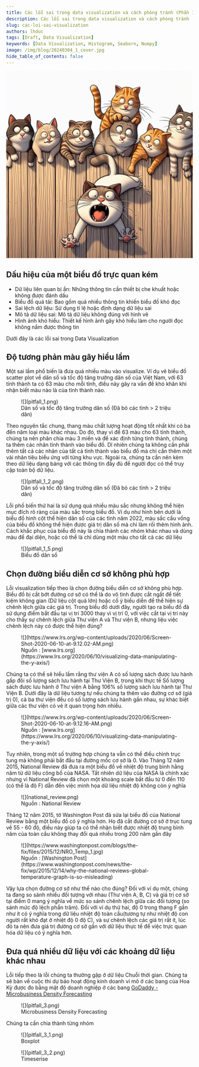 ```yaml
---
title: Các lỗi sai trong data visualization và cách phòng tránh (Phần 1)
description: Các lỗi sai trong data visualization và cách phòng tránh
slug: cac-loi-sai-visualization
authors: lhduc
tags: [Draft, Data Visualization]
keywords: [Data Visualization, Histogram, Seaborn, Numpy]
image: /img/blog/20240304_1_cover.jpg
hide_table_of_contents: false
---
```


![](cover.jpg)
<!-- truncate -->

## Dấu hiệu của một biểu đồ trực quan kém

- Dữ liệu liên quan bị ẩn: Những thông tin cần thiết bị che khuất hoặc không được đánh dấu
- Biểu đồ quá tải: Bao gồm quá nhiều thông tin khiến biểu đồ khó đọc
- Sai lệch dữ liệu: Sử dụng tỉ lệ  hoặc định dạng dữ liệu sai
- Mô tả dữ liệu sai: Mô tả dữ liệu không đúng với hình vẽ
- Hình ảnh khó hiểu: Thiết kế hình ảnh gây khó hiểu làm cho người đọc không nắm được thông tin

Dưới đây là các lỗi sai trong Data Visualization

## Độ tương phản màu gây hiểu lầm

Một sai lầm phổ biến là đưa quá nhiều màu vào visualize. Ví dụ vẽ biểu đồ scatter plot về dân số và tốc độ tăng trưởng dân số của Việt Nam, với 63 tỉnh thành ta có 63 màu cho mỗi tỉnh, điều này gây ra vấn đề khó khăn khi nhận biết màu nào là của tỉnh thành nào.

<figure>
![](pitfall_1.png)
<figcaption>Dân số và tốc độ tăng trưởng dân số (Đã bỏ các tỉnh > 2 triệu dân)</figcaption>
</figure>

Theo nguyên tắc chung, thang màu chất lượng hoạt động tốt nhất khi có ba đến năm loại màu khác nhau. Do đó, thay vì để 63 màu cho 63 tỉnh thành, chúng ta nên phân chia màu 3 miền và để xác định từng tỉnh thành, chúng ta thêm các nhãn tỉnh thành vào biểu đồ. Dĩ nhiên chúng ta không cần phải thêm tất cả các nhãn của tất cả tỉnh thành vào biểu đồ mà chỉ cần thêm một vài nhãn tiêu biểu ứng với từng khu vực. Ngoài ra, chúng ta cần nên kèm theo dữ liệu dạng bảng với các thông tin đầy đủ để người đọc có thể truy cập toàn bộ dữ liệu.
<figure>
![](pitfall_1_2.png)
<figcaption>Dân số và tốc độ tăng trưởng dân số (Đã bỏ các tỉnh > 2 triệu dân)</figcaption>
</figure>

Lỗi phố biến thứ hai là sử dụng quá nhiều màu sắc nhưng không thể hiện mục đích rõ ràng
của màu sắc trong biểu đồ. Ví dụ như hình bên dưới là biểu đồ hình cột thể hiện dân số của các tỉnh năm 2022, màu sắc cầu vồng của biều đồ không thể hiện được giá trị dân số mà chỉ làm rối thêm hình ảnh. Cách khắc phục của biểu đồ này là chia thành các nhóm khác nhau và dùng màu để đại diện, hoặc có thể là chỉ dùng một màu cho tất cả các dữ liệu


<figure>
![](pitfall_1_5.png)
<figcaption>Biểu đồ dân số</figcaption>
</figure>

## Chọn đường biểu diễn cơ sở không phù hợp

Lỗi visualization tiếp theo là chọn đường biểu diễn cơ sở không phù hợp. Biều đồ bị cắt bớt đường cơ sở có thể là do vô tình được cắt ngắt để tiết kiệm không gian (Dữ liệu cột quá lớn) hoặc cố ý biểu diễn để thể hiện sự chênh lệch giữa các giá trị. Trong biểu đồ dưới đây, người tạo ra biểu đồ đã sử dụng điểm bắt đầu tại vị trí 3000 thay vì vị trí 0, với việc cắt tại vị trí này cho thấy sự chênh lệch giữa Thư viện A và Thư viện B, nhưng liệu việc chênh lệch này có được thể hiện đúng?

<figure>
![](https://www.lrs.org/wp-content/uploads/2020/06/Screen-Shot-2020-06-10-at-9.12.02-AM.png)
<figcaption>Nguồn : [www.lrs.org](https://www.lrs.org/2020/06/10/visualizing-data-manipulating-the-y-axis/)</figcaption>
</figure>

Chúng ta có thể sẽ hiểu lầm rằng thư viện A có số lượng sách được lưu hành gấp đôi số lượng sách lưu hành tại Thư Viện B, trong khi thực tế Số lượng sách được lưu hành ở Thư viện A bằng 106% số lượng sách lưu hành tại Thư Viện B. Dưới đây là dữ liệu tương tự nếu chúng ta thêm vào đường cơ sở (giá trị 0), cả ba thư viện đều có số lượng sách lưu hành gần nhau, sự khác biệt giữa các thư viện có vẻ ít quan trọng hơn nhiều.

<figure>
![](https://www.lrs.org/wp-content/uploads/2020/06/Screen-Shot-2020-06-10-at-9.12.16-AM.png)
<figcaption>Nguồn : [www.lrs.org](https://www.lrs.org/2020/06/10/visualizing-data-manipulating-the-y-axis/)</figcaption>
</figure>


Tuy nhiên, trong một số trường hợp chúng ta vẫn có thể điều chỉnh trục tung mà không phải bắt đầu tại đường mốc cơ sở là 0. Vào Tháng 12 năm 2015, National Review đã đưa ra một biểu đồ về nhiệt độ trung bình hằng năm từ dữ liệu công bố của NASA. Tất nhiên dữ liệu của NASA là chính xác nhưng vì  National Review  đã chọn một khoảng scale bắt đầu từ 0 đến 110 (có thể là độ F) dẫn đến việc minh họa dữ liệu nhiệt độ không còn ý nghĩa
<figure>
![](national_review.png)
<figcaption>Nguồn : National Review</figcaption>
</figure>

Tháng 12 năm 2015, tờ Washington Post đã sửa lại biểu đồ của National Review bằng một biểu đồ có ý nghĩa hơn. Họ đã cắt đường cơ sở ở trục tung về 55 - 60 độ, điều này giúp ta có thể nhận biết được nhiệt độ trung bình năm của toàn cầu không thay đổi quá nhiều trong 200 năm gần đây

<figure>
![](https://www.washingtonpost.com/blogs/the-fix/files/2015/12/NRO_Temp_1.jpg)
<figcaption>Nguồn : [Washington Post](https://www.washingtonpost.com/news/the-fix/wp/2015/12/14/why-the-national-reviews-global-temperature-graph-is-so-misleading)</figcaption>
</figure>

Vậy lựa chọn đường cơ sở như thế nào cho đúng? Đối với ví dụ một, chúng ta đang so sánh nhiều đối tượng với nhau (Thư viện A, B, C) và giá trị cơ sở tại điểm 0 mang ý nghĩa về mức so sánh chênh lệch giữa các đối tượng (so sánh mức độ lệch phần trăm). Đối với ví dụ thứ hai, độ 0 trong thang F gần như ít có ý nghĩa trong dữ liệu nhiệt độ toàn cầu(tương tự như nhiệt độ con người rất khó đạt ở nhiệt độ 0 độ C), và sự chênh lệch các giá trị rất ít, lúc đó ta nên đưa giá trị đường cơ sở gần với dữ liệu thực tế để việc trực quan hóa dữ liệu có ý nghĩa hơn.

## Đưa quá nhiều dữ liệu với các khoảng dữ liệu khác nhau

Lỗi tiếp theo là lỗi chúng ta thường gặp ở dữ liệu Chuỗi thời gian. Chúng ta sẽ bàn về cuộc thi dự báo hoạt động kinh doanh vi mô ở các bang của Hoa Kỳ được đo bằng mật độ  doanh nghiệp ở các bang [GoDaddy - Microbusiness Density Forecasting](https://www.kaggle.com/competitions/godaddy-microbusiness-density-forecasting)

<figure>
![](pitfall_3.png)
<figcaption>Microbusiness Density Forecasting</figcaption>
</figure>

Chúng ta cần chia thành từng nhóm

<figure>
![](pitfall_3_1.png)
<figcaption>Boxplot</figcaption>
</figure>


<figure>
![](pitfall_3_2.png)
<figcaption>Timeserise</figcaption>
</figure>